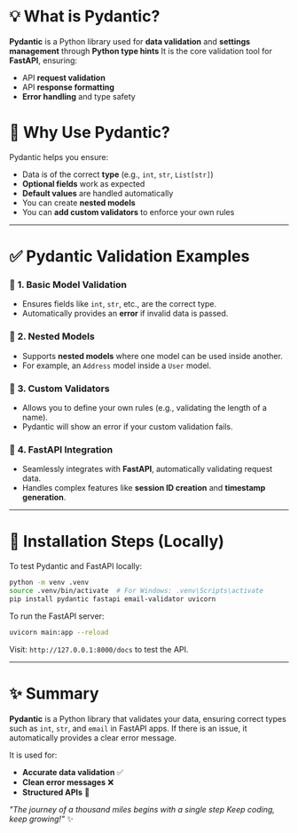 # 💡 **What is Pydantic?**

**Pydantic** is a Python library used for **data validation** and **settings management** through **Python type hints** It is the core validation tool for **FastAPI**, ensuring:
* API **request validation**
* API **response formatting**
* **Error handling** and type safety

# 🧠 **Why Use Pydantic?**

Pydantic helps you ensure:

* Data is of the correct **type** (e.g., `int`, `str`, `List[str]`)
* **Optional fields** work as expected
* **Default values** are handled automatically
* You can create **nested models**
* You can **add custom validators** to enforce your own rules

---

# ✅ **Pydantic Validation Examples**

### 🔹 **1. Basic Model Validation**

* Ensures fields like `int`, `str`, etc., are the correct type.
* Automatically provides an **error** if invalid data is passed.

### 🔹 **2. Nested Models**

* Supports **nested models** where one model can be used inside another.
* For example, an `Address` model inside a `User` model.


### 🔹 **3. Custom Validators**

* Allows you to define your own rules (e.g., validating the length of a name).
* Pydantic will show an error if your custom validation fails.


### 🔹 **4. FastAPI Integration**

* Seamlessly integrates with **FastAPI**, automatically validating request data.
* Handles complex features like **session ID creation** and **timestamp generation**.

---

# 🔧 **Installation Steps (Locally)**

To test Pydantic and FastAPI locally:

```bash
python -m venv .venv
source .venv/bin/activate  # For Windows: .venv\Scripts\activate
pip install pydantic fastapi email-validator uvicorn
```

To run the FastAPI server:

```bash
uvicorn main:app --reload
```

Visit: `http://127.0.0.1:8000/docs` to test the API.

---

# ✨ **Summary**

**Pydantic** is a Python library that validates your data, ensuring correct types such as `int`, `str`, and `email` in FastAPI apps. If there is an issue, it automatically provides a clear error message.

It is used for:

* **Accurate data validation** ✅
* **Clean error messages** ❌
* **Structured APIs** 🧱


*"The journey of a thousand miles begins with a single step Keep coding, keep growing!"* ✨

